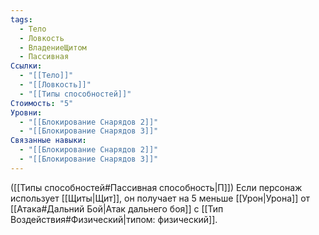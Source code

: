 ```yaml
---
tags:
  - Тело
  - Ловкость
  - ВладениеЩитом
  - Пассивная
Ссылки:
  - "[[Тело]]"
  - "[[Ловкость]]"
  - "[[Типы способностей]]"
Стоимость: "5"
Уровни:
  - "[[Блокирование Снарядов 2]]"
  - "[[Блокирование Снарядов 3]]"
Связанные навыки:
  - "[[Блокирование Снарядов 2]]"
  - "[[Блокирование Снарядов 3]]"
---
```

([[Типы способностей#Пассивная способность|П]]) Если персонаж использует [[Щиты|Щит]], он получает на 5 меньше [[Урон|Урона]] от [[Атака#Дальний Бой|Атак дальнего боя]] с [[Тип Воздействия#Физический|типом: физический]].